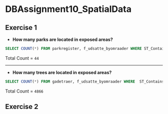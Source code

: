 # DBAssignment10_SpatialData

## Exercise 1
* **How many parks are located in exposed areas?**
```sql
SELECT COUNT(*) FROM parkregister, f_udsatte_byomraader WHERE ST_Contains(parkregister.wkb_geometry, f_udsatte_byomraader.wkb_geometry);
```
Total Count = ```44```

---

* **How many trees are located in exposed areas?**
```sql
SELECT COUNT(*) FROM gadetraer, f_udsatte_byomraader WHERE  ST_Contains(gadetraer.wkb_geometry, f_udsatte_byomraader.wkb_geometry);
```
Total Count = ```4866```

## Exercise 2
